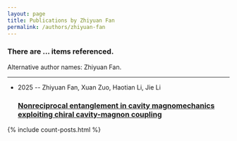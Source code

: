 ```yaml
---
layout: page
title: Publications by Zhiyuan Fan
permalink: /authors/zhiyuan-fan
---
```


<h3 id="number-posts">There are ... items referenced.</h3>
<p id='info-authors'>Alternative author names: Zhiyuan Fan.</p>
<hr />
<ul class="post-list">
<li><span class='post-meta'>2025 -- Zhiyuan Fan, Xuan Zuo, Haotian Li, Jie Li</span><h3><a class='post-link' href="{{ site.baseurl }}/nonreciprocal-entanglement-in-cavity-magnomechanics-exploiting-chiral-cavity-magnon-coupling">Nonreciprocal entanglement in cavity magnomechanics exploiting chiral cavity-magnon coupling</a></h3></li>

</ul>
{% include count-posts.html %}
